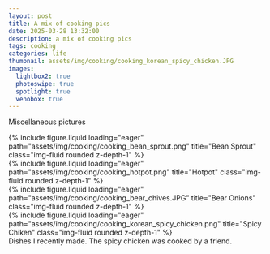```yaml
---
layout: post
title: A mix of cooking pics
date: 2025-03-28 13:32:00
description: a mix of cooking pics
tags: cooking
categories: life
thumbnail: assets/img/cooking/cooking_korean_spicy_chicken.JPG
images:
  lightbox2: true
  photoswipe: true
  spotlight: true
  venobox: true
---
```


Miscellaneous pictures

<div class="row justify-content-sm-center">
    <div class="col-sm-3 mt-3 mt-md-0">
        {% include figure.liquid loading="eager" path="assets/img/cooking/cooking_bean_sprout.png" title="Bean Sprout" class="img-fluid rounded z-depth-1" %}
    </div>
    <div class="col-sm-3 mt-3 mt-md-0">
        {% include figure.liquid loading="eager" path="assets/img/cooking/cooking_hotpot.png" title="Hotpot" class="img-fluid rounded z-depth-1" %}
    </div>
    <div class="col-sm-3 mt-3 mt-md-0">
        {% include figure.liquid loading="eager" path="assets/img/cooking/cooking_bear_chives.JPG" title="Bear Onions" class="img-fluid rounded z-depth-1" %}
    </div>
    <div class="col-sm- mt-3 mt-md-0">
        {% include figure.liquid loading="eager" path="assets/img/cooking/cooking_korean_spicy_chicken.png" title="Spicy Chiken" class="img-fluid rounded z-depth-1" %}
    </div>
</div>
<div class="caption">
    Dishes I recently made. The spicy chicken was cooked by a friend. 
</div>
